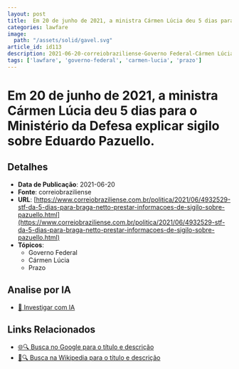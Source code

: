 ```yaml
---
layout: post
title:  Em 20 de junho de 2021, a ministra Cármen Lúcia deu 5 dias para o Ministério da Defesa explicar sigilo sobre Eduardo Pazuello.
categories: lawfare
image: 
  path: "/assets/solid/gavel.svg"
article_id: id113
description: 2021-06-20-correiobraziliense-Governo Federal-Cármen Lúcia
tags: ['lawfare', 'governo-federal', 'carmen-lucia', 'prazo']
---
```


# Em 20 de junho de 2021, a ministra Cármen Lúcia deu 5 dias para o Ministério da Defesa explicar sigilo sobre Eduardo Pazuello.

## Detalhes
- **Data de Publicação**: 2021-06-20
- **Fonte**: correiobraziliense
- **URL**: [https://www.correiobraziliense.com.br/politica/2021/06/4932529-stf-da-5-dias-para-braga-netto-prestar-informacoes-de-sigilo-sobre-pazuello.html](https://www.correiobraziliense.com.br/politica/2021/06/4932529-stf-da-5-dias-para-braga-netto-prestar-informacoes-de-sigilo-sobre-pazuello.html)
- **Tópicos**:
  - Governo Federal
  - Cármen Lúcia
  - Prazo

## Analise por IA
- [🤖 Investigar com IA](https://www.perplexity.ai/search?q=%22not%C3%ADcia%20artigo%20Brasil%22%20Em%2020%20de%20junho%20de%202021%2C%20a%20ministra%20C%C3%A1rmen%20L%C3%BAcia%20deu%205%20dias%20para%20o%20Minist%C3%A9rio%20da%20Defesa%20explicar%20sigilo%20sobre%20Eduardo%20Pazuello.%20correiobraziliense%202021-06-20)

## Links Relacionados
- [🌐🔍 Busca no Google para o título e descrição](https://www.google.com/search?q=%22not%C3%ADcia%20artigo%20Brasil%22%20Em%2020%20de%20junho%20de%202021%2C%20a%20ministra%20C%C3%A1rmen%20L%C3%BAcia%20deu%205%20dias%20para%20o%20Minist%C3%A9rio%20da%20Defesa%20explicar%20sigilo%20sobre%20Eduardo%20Pazuello.%20correiobraziliense%202021-06-20)
- [📖🔍 Busca na Wikipedia para o título e descrição](https://pt.wikipedia.org/w/index.php?search=%22not%C3%ADcia%20artigo%20Brasil%22%20Em%2020%20de%20junho%20de%202021%2C%20a%20ministra%20C%C3%A1rmen%20L%C3%BAcia%20deu%205%20dias%20para%20o%20Minist%C3%A9rio%20da%20Defesa%20explicar%20sigilo%20sobre%20Eduardo%20Pazuello.%20correiobraziliense%202021-06-20)

